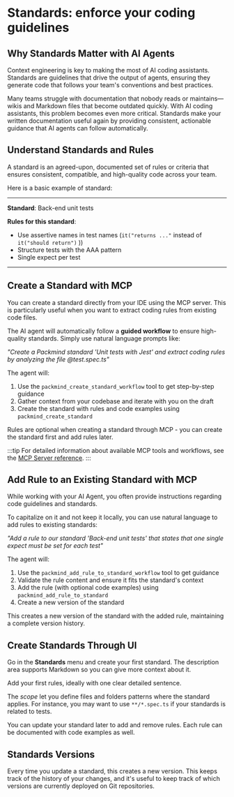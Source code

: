 # Standards: enforce your coding guidelines

## Why Standards Matter with AI Agents

Context engineering is key to making the most of AI coding assistants. Standards are guidelines that drive the output of agents, ensuring they generate code that follows your team's conventions and best practices.

Many teams struggle with documentation that nobody reads or maintains—wikis and Markdown files that become outdated quickly. With AI coding assistants, this problem becomes even more critical. Standards make your written documentation useful again by providing consistent, actionable guidance that AI agents can follow automatically.

## Understand Standards and Rules

A standard is an agreed-upon, documented set of rules or criteria that ensures consistent, compatible, and high-quality code across your team.

Here is a basic example of standard:

---

**Standard**: Back-end unit tests

**Rules for this standard**:

- Use assertive names in test names (`it("returns ..."` instead of `it("should return")` ))
- Structure tests with the AAA pattern
- Single expect per test

---

## Create a Standard with MCP

You can create a standard directly from your IDE using the MCP server. This is particularly useful when you want to extract coding rules from existing code files.

The AI agent will automatically follow a **guided workflow** to ensure high-quality standards. Simply use natural language prompts like:

_"Create a Packmind standard 'Unit tests with Jest' and extract coding rules by analyzing the file @test.spec.ts"_

The agent will:

1. Use the `packmind_create_standard_workflow` tool to get step-by-step guidance
2. Gather context from your codebase and iterate with you on the draft
3. Create the standard with rules and code examples using `packmind_create_standard`

Rules are optional when creating a standard through MCP - you can create the standard first and add rules later.

:::tip
For detailed information about available MCP tools and workflows, see the [MCP Server reference](./mcp-server.md).
:::

## Add Rule to an Existing Standard with MCP

While working with your AI Agent, you often provide instructions regarding code guidelines and standards.

To capitalize on it and not keep it locally, you can use natural language to add rules to existing standards:

_"Add a rule to our standard 'Back-end unit tests' that states that one single expect must be set for each test"_

The agent will:

1. Use the `packmind_add_rule_to_standard_workflow` tool to get guidance
2. Validate the rule content and ensure it fits the standard's context
3. Add the rule (with optional code examples) using `packmind_add_rule_to_standard`
4. Create a new version of the standard

This creates a new version of the standard with the added rule, maintaining a complete version history.

## Create Standards Through UI

Go in the **Standards** menu and create your first standard.
The description area supports Markdown so you can give more context about it.

Add your first rules, ideally with one clear detailed sentence.

The _scope_ let you define files and folders patterns where the standard applies.
For instance, you may want to use `**/*.spec.ts` if your standards is related to tests.

You can update your standard later to add and remove rules. Each rule can be documented with code examples as well.

## Standards Versions

Every time you update a standard, this creates a new version.
This keeps track of the history of your changes, and it's useful to keep track of which versions are currently deployed on Git repositories.
